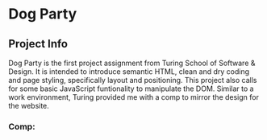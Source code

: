 # Dog Party

## Project Info
Dog Party is the first project assignment from Turing School of Software & Design. It is intended to introduce semantic HTML, clean and dry coding and page styling, specifically layout and positioning. This project also calls for some basic JavaScript funtionality to manipulate the DOM. Similar to a work environment, Turing provided me with a comp to mirror the design for the website. 

### Comp:



